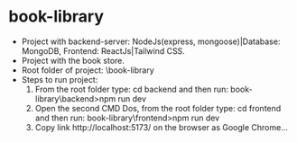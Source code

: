 # book-library
- Project with backend-server: NodeJs(express, mongoose)|Database: MongoDB, Frontend: ReactJs|Tailwind CSS.
- Project with the book store.
- Root folder of project: \book-library
- Steps to run project:
	1. From the root folder type: cd backend and then run: 
	book-library\backend>npm run dev
	2. Open the second CMD Dos, from the root folder type: cd frontend and then run:
	book-library\frontend>npm run dev
	3. Copy link http://localhost:5173/ on the browser as Google Chrome...

